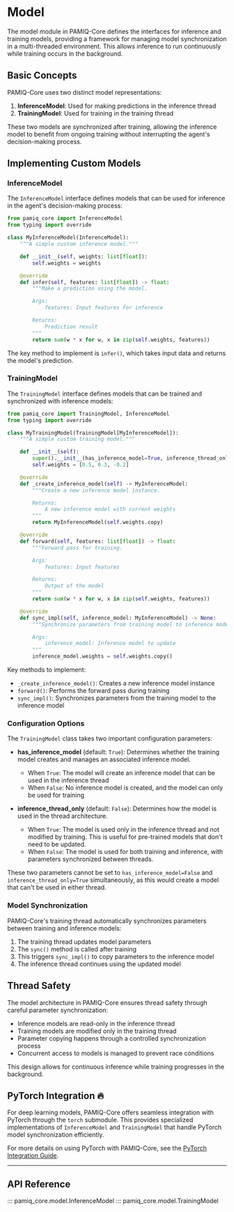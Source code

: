 # Model

The model module in PAMIQ-Core defines the interfaces for inference and training models, providing a framework for managing model synchronization in a multi-threaded environment. This allows inference to run continuously while training occurs in the background.

## Basic Concepts

PAMIQ-Core uses two distinct model representations:

1. **InferenceModel**: Used for making predictions in the inference thread
2. **TrainingModel**: Used for training in the training thread

These two models are synchronized after training, allowing the inference model to benefit from ongoing training without interrupting the agent's decision-making process.

## Implementing Custom Models

### InferenceModel

The `InferenceModel` interface defines models that can be used for inference in the agent's decision-making process:

```python
from pamiq_core import InferenceModel
from typing import override

class MyInferenceModel(InferenceModel):
    """A simple custom inference model."""

    def __init__(self, weights: list[float]):
        self.weights = weights

    @override
    def infer(self, features: list[float]) -> float:
        """Make a prediction using the model.

        Args:
            features: Input features for inference

        Returns:
            Prediction result
        """
        return sum(w * x for w, x in zip(self.weights, features))
```

The key method to implement is `infer()`, which takes input data and returns the model's prediction.

### TrainingModel

The `TrainingModel` interface defines models that can be trained and synchronized with inference models:

```python
from pamiq_core import TrainingModel, InferenceModel
from typing import override

class MyTrainingModel(TrainingModel[MyInferenceModel]):
    """A simple custom training model."""

    def __init__(self):
        super().__init__(has_inference_model=True, inference_thread_only=False)
        self.weights = [0.5, 0.3, -0.2]

    @override
    def _create_inference_model(self) -> MyInferenceModel:
        """Create a new inference model instance.

        Returns:
            A new inference model with current weights
        """
        return MyInferenceModel(self.weights.copy)

    @override
    def forward(self, features: list[float]) -> float:
        """Forward pass for training.

        Args:
            features: Input features

        Returns:
            Output of the model
        """
        return sum(w * x for w, x in zip(self.weights, features))

    @override
    def sync_impl(self, inference_model: MyInferenceModel) -> None:
        """Synchronize parameters from training model to inference model.

        Args:
            inference_model: Inference model to update
        """
        inference_model.weights = self.weights.copy()
```

Key methods to implement:

- `_create_inference_model()`: Creates a new inference model instance
- `forward()`: Performs the forward pass during training
- `sync_impl()`: Synchronizes parameters from the training model to the inference model

### Configuration Options

The `TrainingModel` class takes two important configuration parameters:

- **has_inference_model** (default: `True`): Determines whether the training model creates and manages an associated inference model.

  - When `True`: The model will create an inference model that can be used in the inference thread
  - When `False`: No inference model is created, and the model can only be used for training

- **inference_thread_only** (default: `False`): Determines how the model is used in the thread architecture.

  - When `True`: The model is used only in the inference thread and not modified by training. This is useful for pre-trained models that don't need to be updated.
  - When `False`: The model is used for both training and inference, with parameters synchronized between threads.

These two parameters cannot be set to `has_inference_model=False` and `inference_thread_only=True` simultaneously, as this would create a model that can't be used in either thread.

### Model Synchronization

PAMIQ-Core's training thread automatically synchronizes parameters between training and inference models:

1. The training thread updates model parameters
2. The `sync()` method is called after training
3. This triggers `sync_impl()` to copy parameters to the inference model
4. The inference thread continues using the updated model

## Thread Safety

The model architecture in PAMIQ-Core ensures thread safety through careful parameter synchronization:

- Inference models are read-only in the inference thread
- Training models are modified only in the training thread
- Parameter copying happens through a controlled synchronization process
- Concurrent access to models is managed to prevent race conditions

This design allows for continuous inference while training progresses in the background.

## PyTorch Integration 🔥

For deep learning models, PAMIQ-Core offers seamless integration with PyTorch through the `torch` submodule. This provides specialized implementations of `InferenceModel` and `TrainingModel` that handle PyTorch model synchronization efficiently.

For more details on using PyTorch with PAMIQ-Core, see the [PyTorch Integration Guide](./torch.md).

______________________________________________________________________

## API Reference

::: pamiq_core.model.InferenceModel
::: pamiq_core.model.TrainingModel
